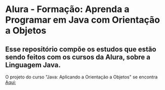 # Alura - Formação: Aprenda a Programar em Java com Orientação a Objetos
## Esse repositório compõe os estudos que estão sendo feitos com os cursos da Alura, sobre a Linguagem Java.

O projeto do curso "Java: Aplicando a Orientação a Objetos" se encontra [Aqui](https://github.com/matheus-vsm/AluraScreenSoundDotNetCourse/tree/NET---Criando-uma-API-Web-com-ASP.NET-Core);
